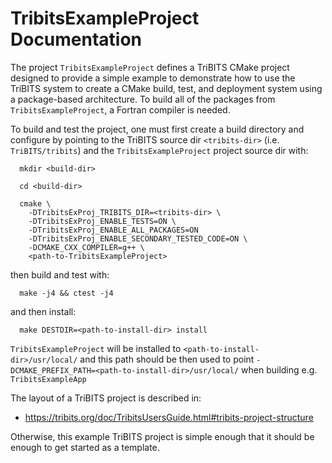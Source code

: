 # TribitsExampleProject Documentation

The project `TribitsExampleProject` defines a TriBITS CMake project designed to
provide a simple example to demonstrate how to use the TriBITS system to
create a CMake build, test, and deployment system using a package-based
architecture. To build all of the packages from `TribitsExampleProject`,
a Fortran compiler is needed.

To build and test the project, one must first create a build directory and
configure by pointing to the TriBITS source dir `<tribits-dir>`
(i.e. `TriBITS/tribits`) and the `TribitsExampleProject` project source dir
with:

```
  mkdir <build-dir>
  
  cd <build-dir>
  
  cmake \
    -DTribitsExProj_TRIBITS_DIR=<tribits-dir> \
    -DTribitsExProj_ENABLE_TESTS=ON \
    -DTribitsExProj_ENABLE_ALL_PACKAGES=ON
    -DTribitsExProj_ENABLE_SECONDARY_TESTED_CODE=ON \
    -DCMAKE_CXX_COMPILER=g++ \
    <path-to-TribitsExampleProject>
```

then build and test with:

```
  make -j4 && ctest -j4
```

and then install:

```
  make DESTDIR=<path-to-install-dir> install
```

`TribitsExampleProject` will be installed to 
`<path-to-install-dir>/usr/local/` and this path should be then used 
to point `-DCMAKE_PREFIX_PATH=<path-to-install-dir>/usr/local/` when
building e.g. `TribitsExampleApp`

The layout of a TriBITS project is described in:

* https://tribits.org/doc/TribitsUsersGuide.html#tribits-project-structure

Otherwise, this example TriBITS project is simple enough that it should be
enough to get started as a template.
